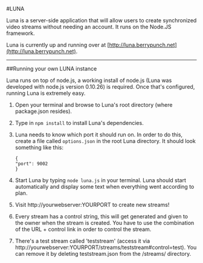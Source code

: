 #LUNA

Luna is a server-side application that will allow users to create synchronized video streams without needing an account. It runs on the Node.JS framework.

Luna is currently up and running over at [http://luna.berrypunch.net](http://luna.berrypunch.net).

---

##Running your own LUNA instance

Luna runs on top of node.js, a working install of node.js (Luna was developed with node.js version 0.10.26) is required. Once that's configured, running Luna is extremely easy.

 1. Open your terminal and browse to Luna's root directory (where package.json resides).
 2. Type in `npm install` to install Luna's dependencies.
 3. Luna needs to know which port it should run on. In order to do this, create a file called `options.json` in the root Luna directory. It should look something like this:
 
        {
        "port": 9002    
        }

 4. Start Luna by typing `node luna.js` in your terminal. Luna should start automatically and display some text when everything went according to plan.
 5. Visit http://yourwebserver:YOURPORT to create new streams!
 6. Every stream has a control string, this will get generated and given to the owner when the stream is created. You have to use the combination of the URL + control link in order to control the stream.
 7. There's a test stream called 'teststream' (access it via http://yourwebserver:YOURPORT/streams/teststream#control=test). You can remove it by deleting teststream.json from the /streams/ directory.
